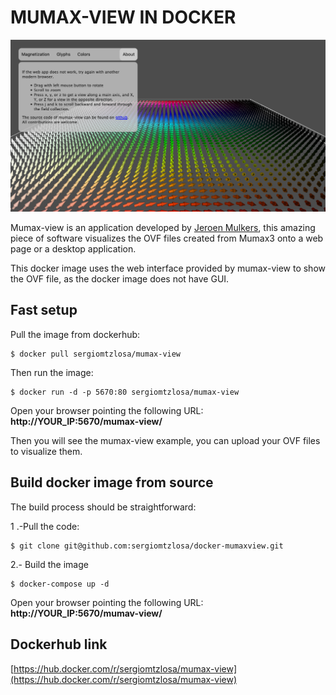 # MUMAX-VIEW IN DOCKER

![](mumax-view.png)

Mumax-view is an application developed by [Jeroen Mulkers](https://github.com/JeroenMulkers/mumax-view), this amazing piece of software visualizes the OVF files created from Mumax3 onto a web page or a desktop application.

This docker image uses the web interface provided by mumax-view to show the OVF file, as the docker image does not have GUI.

## Fast setup
Pull the image from dockerhub:

```
$ docker pull sergiomtzlosa/mumax-view
```
Then run the image:

```
$ docker run -d -p 5670:80 sergiomtzlosa/mumax-view 
```
Open your browser pointing the following URL: **http://YOUR_IP:5670/mumax-view/**

Then you will see the mumax-view example, you can upload your OVF files to visualize them.

## Build docker image from source
The build process should be straightforward:

1 .-Pull the code:
```
$ git clone git@github.com:sergiomtzlosa/docker-mumaxview.git
```
2.- Build the image
```
$ docker-compose up -d
```
Open your browser pointing the following URL: **http://YOUR_IP:5670/mumav-view/**

## Dockerhub link

[https://hub.docker.com/r/sergiomtzlosa/mumax-view](https://hub.docker.com/r/sergiomtzlosa/mumax-view)

